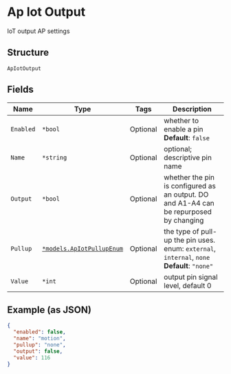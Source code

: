 
# Ap Iot Output

IoT output AP settings

## Structure

`ApIotOutput`

## Fields

| Name | Type | Tags | Description |
|  --- | --- | --- | --- |
| `Enabled` | `*bool` | Optional | whether to enable a pin<br>**Default**: `false` |
| `Name` | `*string` | Optional | optional; descriptive pin name |
| `Output` | `*bool` | Optional | whether the pin is configured as an output. DO and A1-A4 can be repurposed by changing |
| `Pullup` | [`*models.ApIotPullupEnum`](../../doc/models/ap-iot-pullup-enum.md) | Optional | the type of pull-up the pin uses. enum: `external`, `internal`, `none`<br>**Default**: `"none"` |
| `Value` | `*int` | Optional | output pin signal level, default 0 |

## Example (as JSON)

```json
{
  "enabled": false,
  "name": "motion",
  "pullup": "none",
  "output": false,
  "value": 116
}
```

